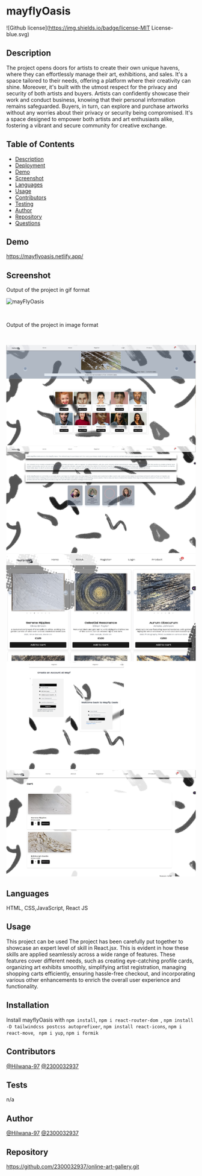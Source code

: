 # mayflyOasis
![Github license](https://img.shields.io/badge/license-MIT License-blue.svg)

## Description
The project opens doors for artists to create their own unique havens, where they can effortlessly manage their art, exhibitions, and sales. It's a space tailored to their needs, offering a platform where their creativity can shine. Moreover, it's built with the utmost respect for the privacy and security of both artists and buyers. Artists can confidently showcase their work and conduct business, knowing that their personal information remains safeguarded. Buyers, in turn, can explore and purchase artworks without any worries about their privacy or security being compromised. It's a space designed to empower both artists and art enthusiasts alike, fostering a vibrant and secure community for creative exchange.

## Table of Contents
* [Description](#description)
* [Deployment](#deployment)
* [Demo](#demo)
* [Screenshot](#screenshot)
* [Languages](#languages)
* [Usage](#usage)
* [Contributors](#contributors)
* [Testing](#testing)
* [Author](#author)
* [Repository](#repository)
* [Questions](#questions)

## Demo
https://mayflyoasis.netlify.app/

## Screenshot
<p>Output of the project in gif format</p>

![mayFlyOasis](./src/assets/screenshots/mayflyOasis.gif)

<br>
<p>Output of the project in image format</p>
<br>

![homepage](./src/assets/screenshots/homepage.jpg)
![about](./src/assets/screenshots/about.jpg)
![product](./src/assets/screenshots/product.jpg)
![register_login](./src/assets/screenshots/register_login.jpg)
![basket](./src/assets/screenshots/basket.jpg)


## Languages
HTML, CSS,JavaScript, React JS
## Usage
This project can be used The project has been carefully put together to showcase an expert level of skill in React.jsx. This is evident in how these skills are applied seamlessly across a wide range of features. These features cover different needs, such as creating eye-catching profile cards, organizing art exhibits smoothly, simplifying artist registration, managing shopping carts efficiently, ensuring hassle-free checkout, and incorporating various other enhancements to enrich the overall user experience and functionality.

## Installation
Install mayflyOasis with ```npm install```, ```npm i react-router-dom ```, ```npm install -D tailwindcss postcss autoprefixer```, ```npm install react-icons```, ```npm i react-move```, ``` npm i yup```, ```npm i formik```
## Contributors
[@Hilwana-97](https://github.com/Hilwana-97)
[@2300032937](https://github.com/2300032937)
## Tests
n/a
## Author
[@Hilwana-97](https://github.com/Hilwana-97)
[@2300032937](https://github.com/2300032937)


## Repository
https://github.com/2300032937/online-art-gallery.git
 
